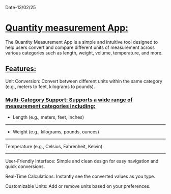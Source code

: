 
Date-13/02/25

# <u>Quantity measurement App:</u>

The Quantity Measurement App is a simple and intuitive tool designed to help users convert and compare different units of measurement across various categories such as length, weight, volume, temperature, and more.

## <u>Features:</u>
Unit Conversion: Convert between different units within the same category (e.g., meters to feet, kilograms to pounds).

### <u>Multi-Category Support: Supports a wide range of measurement categories including:</u>

- Length (e.g., meters, feet, inches)
***
* Weight (e.g., kilograms, pounds, ounces)
***
Temperature (e.g., Celsius, Fahrenheit, Kelvin)
***

User-Friendly Interface: Simple and clean design for easy navigation and quick conversions.

Real-Time Calculations: Instantly see the converted values as you type.

Customizable Units: Add or remove units based on your preferences.
 
